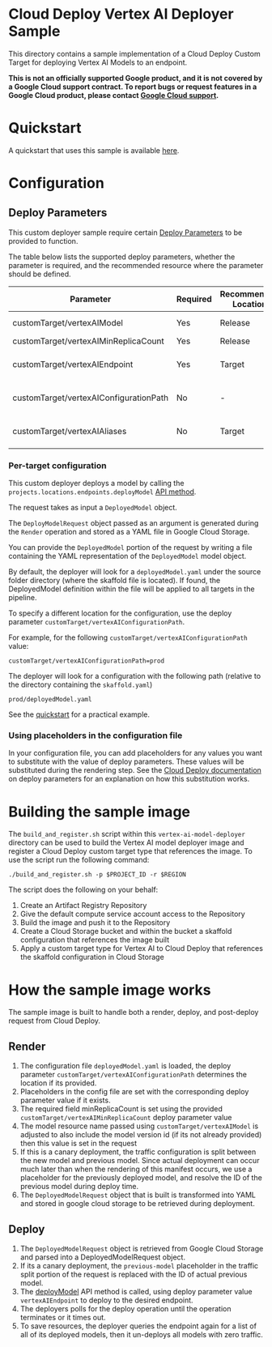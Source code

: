 # Cloud Deploy Vertex AI Deployer Sample
This directory contains a sample implementation of a Cloud Deploy Custom Target for deploying Vertex AI Models to an endpoint.

**This is not an officially supported Google product, and it is not covered by a
Google Cloud support contract. To report bugs or request features in a Google
Cloud product, please contact [Google Cloud
support](https://cloud.google.com/support).**

# Quickstart

A quickstart that uses this sample is available [here](./quickstart/QUICKSTART.md).

# Configuration


## Deploy Parameters

This custom deployer sample require certain [Deploy Parameters](https://cloud.google.com/deploy/docs/parameters) to be provided to function.

The table below lists the supported deploy parameters, whether the parameter is required, and the recommended resource where the parameter should be defined.

| Parameter               | Required | Recommended Location | Description                                                                                                                                                                         | 
|-------------------------|----------|----------------------|-------------------------------------------------------------------------------------------------------------------------------------------------------------------------------------|
| customTarget/vertexAIModel           | Yes      | Release              | Model to deploy. Format is "projects/{project}/locations/{location}/models/{modelId}"                                                                                               |
| customTarget/vertexAIMinReplicaCount | Yes      | Release              | The minimum replica count to assign for the deployed model.                                                                                                                         |
| customTarget/vertexAIEndpoint        | Yes      | Target               | The Vertex AI endpoint where the model will be deployed to. Format is "projects/{project}/locations/{location}/endpoints/{endpointId}"                                              |
| customTarget/vertexAIConfigurationPath      | No       | -                    | Path to the DeployedModel configuration in the Cloud Deploy Release archive. If not provided then defaults to file `deployedModel.yaml` in the root directory of the archive |
| customTarget/vertexAIAliases         | No       | Target               | Comma-separated list of aliases that should be assign to a model after a deployment. Required when using the add alias option for the deployer.                                     |

### Per-target configuration

This custom deployer deploys a model by calling the `projects.locations.endpoints.deployModel` [API method](https://cloud.google.com/vertex-ai/docs/reference/rest/v1/projects.locations.endpoints/deployModel).

The request takes as input a `DeployedModel` object.

The `DeployModelRequest` object passed as an argument is generated during the `Render` operation and stored as a YAML file in Google Cloud Storage.

You can provide the `DeployedModel` portion of the request by writing a file containing the YAML representation of the `DeployedModel` model object.

By default, the deployer will look for a `deployedModel.yaml` under the source folder directory (where the skaffold file is located). If found, the DeployedModel definition
within the file will be applied to all targets in the pipeline.

To specify a different location for the configuration, use the deploy parameter `customTarget/vertexAIConfigurationPath`.

For example, for the following `customTarget/vertexAIConfigurationPath` value:
```
customTarget/vertexAIConfigurationPath=prod
```

The deployer will look for  a configuration with the following path (relative to the directory containing the `skaffold.yaml`)

`prod/deployedModel.yaml`

See the [quickstart](./quickstart/QUICKSTART.md) for a practical example.
### Using placeholders in the configuration file

In your configuration file, you can add placeholders for any values you want to substitute with the value of deploy parameters. These values will be substituted
during the rendering step. See the [Cloud Deploy documentation](https://cloud.google.com/deploy/docs/parameters#add_placeholders) on deploy parameters for an explanation 
on how this substitution works.

# Building the sample image
The `build_and_register.sh` script within this `vertex-ai-model-deployer` directory can be used to build the Vertex AI model deployer image and register a Cloud Deploy custom target type that references the image. To use the script run the following command:

```shell
./build_and_register.sh -p $PROJECT_ID -r $REGION
```

The script does the following on your behalf:
1. Create an Artifact Registry Repository
2. Give the default compute service account access to the Repository
3. Build the image and push it to the Repository
4. Create a Cloud Storage bucket and within the bucket a skaffold configuration that references the image built
5. Apply a custom target type for Vertex AI to Cloud Deploy that references the skaffold configuration in Cloud Storage

# How the sample image works
The sample image is built to handle both a render, deploy, and post-deploy request from Cloud Deploy.

## Render

1. The configuration file `deployedModel.yaml` is loaded, the deploy parameter `customTarget/vertexAIConfigurationPath` determines the location if its provided.
2. Placeholders in the config file are set with the corresponding deploy parameter value if it exists.
3. The required field minReplicaCount is set using the provided `customTarget/vertexAIMinReplicaCount` deploy parameter value
4. The model resource name passed using `customTarget/vertexAIModel` is adjusted to also include the model version id (if its not already provided) then this value is set in the request
5. If this is a canary deployment, the traffic configuration is split between the new model and previous model. Since actual deployment can occur much later than when the rendering of this manifest occurs,
   we use a placeholder for the previously deployed model, and resolve the ID of the previous model during deploy time.
6. The `DeployedModelRequest` object that is built is transformed into YAML and stored in google cloud storage to be retrieved during deployment.

## Deploy

1. The `DeployedModelRequest` object is retrieved from Google Cloud Storage and parsed into a DeployedModelRequest object.
2. If its a canary deployment, the `previous-model` placeholder in the traffic split portion of the request is replaced with the ID of actual previous model.
3. The [deployModel](https://cloud.google.com/vertex-ai/docs/reference/rest/v1/projects.locations.endpoints/deployModel) API method is called, using deploy parameter value `vertexAIEndpoint` to
   deploy to the desired endpoint.
4. The deployers polls for the deploy operation until the operation terminates or it times out.
5. To save resources, the deployer queries the endpoint again for a list of all of its deployed models, then it un-deploys all models with zero traffic.
